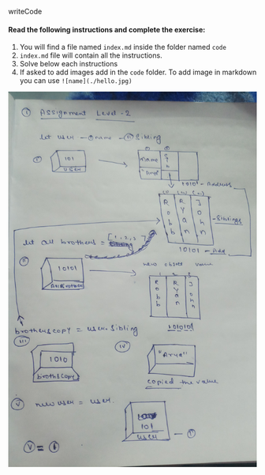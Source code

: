 writeCode

#### Read the following instructions and complete the exercise:

1. You will find a file named `index.md` inside the folder named `code`
2. `index.md` file will contain all the instructions.
3. Solve below each instructions
4. If asked to add images add in the `code` folder. To add image in markdown you can use `![name](./hello.jpg)`

![name](./photo.jpg)

